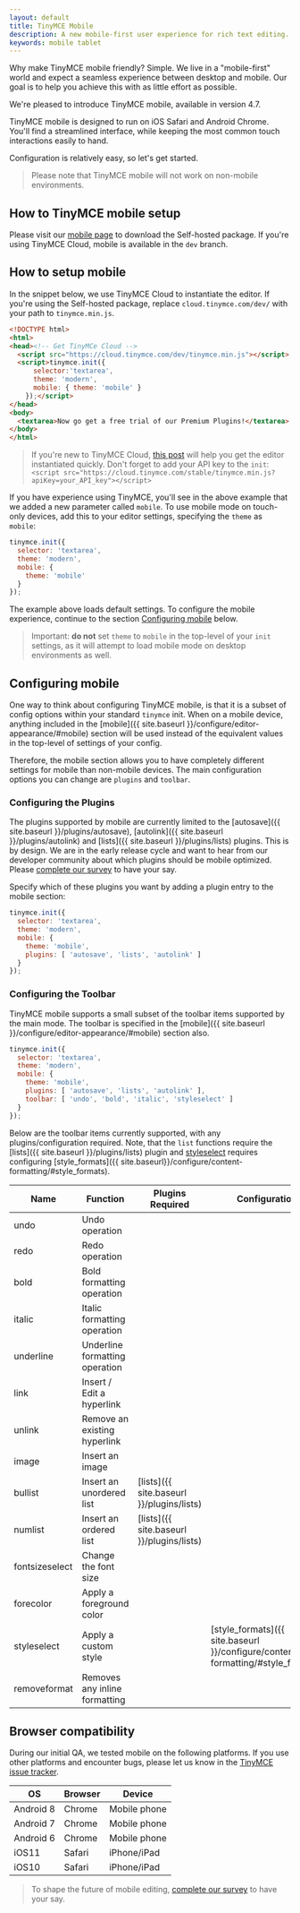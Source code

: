 ```yaml
---
layout: default
title: TinyMCE Mobile
description: A new mobile-first user experience for rich text editing.
keywords: mobile tablet
---
```


Why make TinyMCE mobile friendly? Simple. We live in a "mobile-first" world and expect a seamless experience between desktop and mobile. Our goal is to help you achieve this with as little effort as possible.

We're pleased to introduce TinyMCE mobile, available in version 4.7.

TinyMCE mobile is designed to run on iOS Safari and Android Chrome. You'll find a streamlined interface, while keeping the most common touch interactions easily to hand.

Configuration is relatively easy, so let's get started.

> Please note that TinyMCE mobile will not work on non-mobile environments.

## How to TinyMCE mobile setup

Please visit our [mobile page](https://www.tinymce.com/mobile) to download the Self-hosted package. If you're using TinyMCE Cloud, mobile is available in the `dev` branch.

## How to setup mobile

In the snippet below, we use TinyMCE Cloud to instantiate the editor. If you're using the Self-hosted package, replace `cloud.tinymce.com/dev/` with your path to `tinymce.min.js`.


```html
<!DOCTYPE html>
<html>
<head><!-- Get TinyMCe Cloud -->
  <script src="https://cloud.tinymce.com/dev/tinymce.min.js"></script>
  <script>tinymce.init({
      selector:'textarea',
      theme: 'modern',
      mobile: { theme: 'mobile' }
    });</script>
</head>
<body>
  <textarea>Now go get a free trial of our Premium Plugins!</textarea>
</body>
</html>
```

> If you're new to TinyMCE Cloud, [this post](https://go.tinymce.com/blog/how-to-get-tinymce-cloud-up-in-less-than-5-minutes/) will help you get the editor instantiated quickly.
> Don't forget to add your API key to the `init`:
> `<script src="https://cloud.tinymce.com/stable/tinymce.min.js?apiKey=your_API_key"></script>`

If you have experience using TinyMCE, you'll see in the above example that we added a new parameter called `mobile`. To use mobile mode on touch-only devices, add this to your editor settings, specifying the `theme` as `mobile`:

```js
tinymce.init({
  selector: 'textarea',
  theme: 'modern',
  mobile: {
    theme: 'mobile'
  }
});
```

The example above loads default settings. To configure the mobile experience, continue to the section [Configuring mobile](#configuringmobile) below.

> Important: **do not** set `theme` to `mobile` in the top-level of your `init` settings, as it will attempt to load mobile mode on desktop environments as well.

## Configuring mobile

One way to think about configuring TinyMCE mobile, is that it is a subset of config options within your standard `tinymce` init. When on a mobile device, anything included in the [mobile]({{ site.baseurl }}/configure/editor-appearance/#mobile) section will be used instead of the equivalent values in the top-level of settings of your config.

Therefore, the mobile section allows you to have completely different settings for mobile than non-mobile devices. The main configuration options you can change are `plugins` and `toolbar`.

### Configuring the Plugins

The plugins supported by mobile are currently limited to the [autosave]({{ site.baseurl }}/plugins/autosave), [autolink]({{ site.baseurl }}/plugins/autolink) and [lists]({{ site.baseurl }}/plugins/lists) plugins. This is by design. We are in the early release cycle and want to hear from our developer community about which plugins should be mobile optimized. Please [complete our survey](https://docs.google.com/forms/d/e/1FAIpQLSdWamU5HsZtv-SPqGRyu6Ql1zLqlrCQFP1vSrzx1oHikMFvlw/viewform) to have your say.

Specify which of these plugins you want by adding a plugin entry to the mobile section:

```js
tinymce.init({
  selector: 'textarea',
  theme: 'modern',
  mobile: {
    theme: 'mobile',
    plugins: [ 'autosave', 'lists', 'autolink' ]
  }
});
```

### Configuring the Toolbar

TinyMCE mobile supports a small subset of the toolbar items supported by the main mode. The toolbar is specified in the [mobile]({{ site.baseurl }}/configure/editor-appearance/#mobile) section also.

```js
tinymce.init({
  selector: 'textarea',
  theme: 'modern',
  mobile: {
    theme: 'mobile',
    plugins: [ 'autosave', 'lists', 'autolink' ],
    toolbar: [ 'undo', 'bold', 'italic', 'styleselect' ]
  }
});
```

Below are the toolbar items currently supported, with any plugins/configuration required. Note, that the `list` functions require the [lists]({{ site.baseurl }}/plugins/lists) plugin and [styleselect](#) requires configuring [style_formats]({{ site.baseurl}}/configure/content-formatting/#style_formats).

| Name | Function | Plugins Required | Configuration |
|--------|----|-----|-------------|
| undo | Undo operation |
| redo | Redo operation |
| bold | Bold formatting operation |
| italic | Italic formatting operation |
| underline | Underline formatting operation |
| link | Insert / Edit a hyperlink |
| unlink | Remove an existing hyperlink |
| image | Insert an image |
| bullist | Insert an unordered list | [lists]({{ site.baseurl }}/plugins/lists) |
| numlist | Insert an ordered list | [lists]({{ site.baseurl }}/plugins/lists) |
| fontsizeselect | Change the font size
| forecolor | Apply a foreground color
| styleselect | Apply a custom style | | [style_formats]({{ site.baseurl }}/configure/content-formatting/#style_formats) |
| removeformat | Removes any inline formatting |

## Browser compatibility

During our initial QA, we tested mobile on the following platforms. If you use other platforms and encounter bugs, please let us know in the [TinyMCE issue tracker](https://github.com/tinymce/tinymce/issues).

| OS        | Browser | Device       |
|-----------|---------|--------------|
| Android 8 | Chrome  | Mobile phone |
| Android 7 | Chrome  | Mobile phone |
| Android 6 | Chrome  | Mobile phone |
| iOS11     | Safari  | iPhone/iPad  |
| iOS10     | Safari  | iPhone/iPad  |

> To shape the future of mobile editing, [complete our survey](https://docs.google.com/forms/d/e/1FAIpQLSdWamU5HsZtv-SPqGRyu6Ql1zLqlrCQFP1vSrzx1oHikMFvlw/viewform) to have your say.
